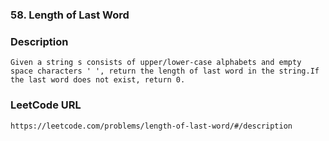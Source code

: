 ### 58. Length of Last Word

### Description
	Given a string s consists of upper/lower-case alphabets and empty space characters ' ', return the length of last word in the string.If the last word does not exist, return 0.

### LeetCode URL
	https://leetcode.com/problems/length-of-last-word/#/description
